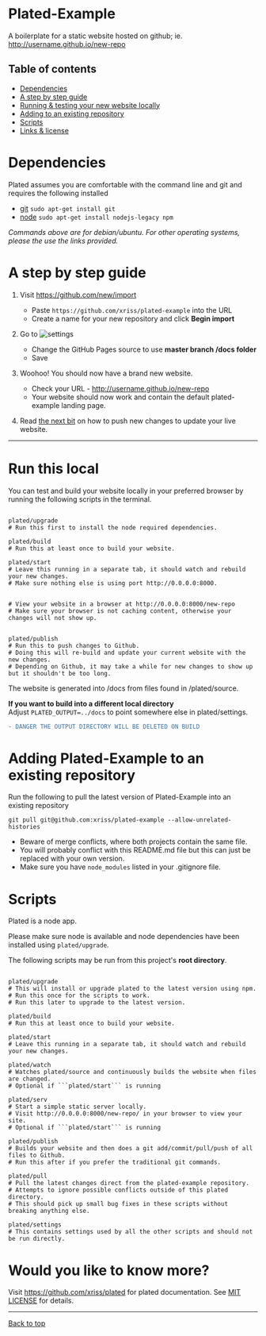 # Plated-Example

A boilerplate for a static website hosted on github; ie. http://username.github.io/new-repo

## Table of contents
  - [Dependencies](#dependencies)
  - [A step by step guide](#a-step-by-step-guide)
  - [Running & testing your new website locally](#run-this-local)
  - [Adding to an existing repository](#adding-plated-example-to-an-existing-repository)
  - [Scripts](#scripts)
  - [Links & license](#would-you-like-to-know-more)

# Dependencies

Plated assumes you are comfortable with the command line and git and requires the following installed

- [git](https://git-scm.com/downloads) ```sudo apt-get install git```
- [node](https://nodejs.org) ```sudo apt-get install nodejs-legacy npm```

_Commands above are for debian/ubuntu. For other operating systems, please the use the links provided._

# A step by step guide

1. Visit https://github.com/new/import
   - Paste `https://github.com/xriss/plated-example` into the URL
   - Create a name for your new repository and click **Begin import**
    
2. Go to ![settings](https://cloud.githubusercontent.com/assets/1515961/25015092/dcf5b398-2069-11e7-9740-424784716088.png)
    - Change the GitHub Pages source to use **master branch /docs folder**
    - Save

3. Woohoo! You should now have a brand new website.
    - Check your URL - http://username.github.io/new-repo
    - Your website should now work and contain the default plated-example landing page.

4. Read [the next bit](#run-this-local) on how to push new changes to update your live website.
    
---


# Run this local

You can test and build your website locally in your preferred browser by running the following scripts in the terminal.   
    
```shell

plated/upgrade	
# Run this first to install the node required dependencies.

plated/build
# Run this at least once to build your website.

plated/start
# Leave this running in a separate tab, it should watch and rebuild your new changes.
# Make sure nothing else is using port http://0.0.0.0:8000.


# View your website in a browser at http://0.0.0.0:8000/new-repo
# Make sure your browser is not caching content, otherwise your changes will not show up.


plated/publish
# Run this to push changes to Github.
# Doing this will re-build and update your current website with the new changes.
# Depending on Github, it may take a while for new changes to show up but it shouldn't be too long.

```


The website is generated into /docs from files found in /plated/source.

**If you want to build into a different local directory**  
Adjust ```PLATED_OUTPUT=../docs``` to point somewhere else in plated/settings.


```diff
- DANGER THE OUTPUT DIRECTORY WILL BE DELETED ON BUILD
```


# Adding Plated-Example to an existing repository

Run the following to pull the latest version of Plated-Example into an existing repository

`git pull git@github.com:xriss/plated-example --allow-unrelated-histories`

  - Beware of merge conflicts, where both projects contain the same file.
  - You will probably conflict with this README.md file but this can just be replaced with your own version.
  - Make sure you have ```node_modules``` listed in your .gitignore file.
    


# Scripts

Plated is a node app.

Please make sure node is available and node dependencies have been installed using ```plated/upgrade```.

The following scripts may be run from this project's **root directory**.

```shell

plated/upgrade	
# This will install or upgrade plated to the latest version using npm.
# Run this once for the scripts to work.
# Run this later to upgrade to the latest version.

plated/build
# Run this at least once to build your website.

plated/start
# Leave this running in a separate tab, it should watch and rebuild your new changes.

plated/watch
# Watches plated/source and continuously builds the website when files are changed.
# Optional if ```plated/start``` is running

plated/serv
# Start a simple static server locally.
# Visit http://0.0.0.0:8000/new-repo/ in your browser to view your site.
# Optional if ```plated/start``` is running

plated/publish
# Builds your website and then does a git add/commit/pull/push of all files to Github.
# Run this after if you prefer the traditional git commands.

plated/pull
# Pull the latest changes direct from the plated-example repository.
# Attempts to ignore possible conflicts outside of this plated directory.
# This should pick up small bug fixes in these scripts without breaking anything else.

plated/settings
# This contains settings used by all the other scripts and should not be run directly.

```


# Would you like to know more?

Visit https://github.com/xriss/plated for plated documentation. See [MIT LICENSE](https://github.com/xriss/plated-example/blob/master/plated/LICENSE.md) for details.

---

[Back to top](#plated-example)
